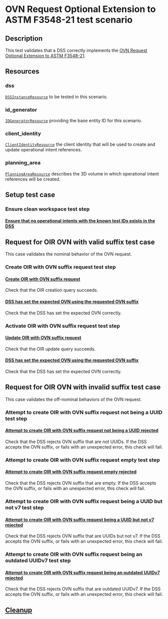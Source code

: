 # OVN Request Optional Extension to ASTM F3548-21 test scenario

## Description
This test validates that a DSS correctly implements the [OVN Request Optional Extension to ASTM F3548-21](../../../requirements/interuss/f3548/ovn_request.md).

## Resources

### dss
[`DSSInstanceResource`](../../../resources/astm/f3548/v21/dss.py) to be tested in this scenario.

### id_generator
[`IDGeneratorResource`](../../../resources/interuss/id_generator.py) providing the base entity ID for this scenario.

### client_identity
[`ClientIdentityResource`](../../../resources/communications/client_identity.py) the client identity that will be used to create and update operational intent references.

### planning_area
[`PlanningAreaResource`](../../../resources/planning_area.py) describes the 3D volume in which operational intent references will be created.

## Setup test case

### Ensure clean workspace test step

#### [Ensure that no operational intents with the known test IDs exists in the DSS](../../astm/utm/dss/clean_workspace_op_intents.md)

## Request for OIR OVN with valid suffix test case
This case validates the nominal behavior of the OVN request.

### Create OIR with OVN suffix request test step

#### [Create OIR with OVN suffix request](../../astm/utm/dss/fragments/oir/crud/create_query.md)
Check that the OIR creation query succeeds.

#### [DSS has set the expected OVN using the requested OVN suffix](./expected_ovn_set_fragment.md)
Check that the DSS has set the expected OVN correctly.

### Activate OIR with OVN suffix request test step

#### [Update OIR with OVN suffix request](../../astm/utm/dss/fragments/oir/crud/update_query.md)
Check that the OIR update query succeeds.

#### [DSS has set the expected OVN using the requested OVN suffix](./expected_ovn_set_fragment.md)
Check that the DSS has set the expected OVN correctly.

## Request for OIR OVN with invalid suffix test case
This case validates the off-nominal behaviors of the OVN request.

### Attempt to create OIR with OVN suffix request not being a UUID test step
#### [Attempt to create OIR with OVN suffix request not being a UUID rejected](./invalid_ovn_suffix_fragment.md)
Check that the DSS rejects OVN suffix that are not UUIDs.
If the DSS accepts the OVN suffix, or fails with an unexpected error, this check will fail.

### Attempt to create OIR with OVN suffix request empty test step
#### [Attempt to create OIR with OVN suffix request empty rejected](./invalid_ovn_suffix_fragment.md)
Check that the DSS rejects OVN suffix that are empty.
If the DSS accepts the OVN suffix, or fails with an unexpected error, this check will fail.

### Attempt to create OIR with OVN suffix request being a UUID but not v7 test step
#### [Attempt to create OIR with OVN suffix request being a UUID but not v7 rejected](./invalid_ovn_suffix_fragment.md)
Check that the DSS rejects OVN suffix that are UUIDs but not v7.
If the DSS accepts the OVN suffix, or fails with an unexpected error, this check will fail.

### Attempt to create OIR with OVN suffix request being an outdated UUIDv7 test step
#### [Attempt to create OIR with OVN suffix request being an outdated UUIDv7 rejected](./invalid_ovn_suffix_fragment.md)
Check that the DSS rejects OVN suffix that are outdated UUIDv7.
If the DSS accepts the OVN suffix, or fails with an unexpected error, this check will fail.

## [Cleanup](../../astm/utm/dss/clean_workspace_op_intents.md)
